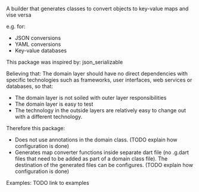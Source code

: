 A builder that generates classes to convert objects to key-value maps and vise versa 

e.g. for:
* JSON conversions
* YAML conversions 
* Key-value databases

This package was inspired by: json_serializable

Believing that:
The domain layer should have no direct dependencies with specific technologies 
such as frameworks, user interfaces, web services or databases, so that:
* The domain layer is not soiled with outer layer responsibilities
* The domain layer is easy to test
* The technology in the outside layers are relatively easy to change out with a different technology.

Therefore this package:
* Does not use annotations in the domain class. 
  (TODO explain how configuration is done)
* Generates map converter functions inside separate dart file 
  (no .g.dart files that need to be added as part of a domain class file). 
  The destination of the generated files can be configures. 
  (TODO explain how configuration is done) 

Examples:
TODO link to examples

